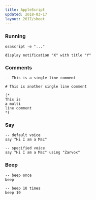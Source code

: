 ```yaml
---
title: AppleScript
updated: 2018-03-17
layout: 2017/sheet
---
```


### Running

```
osascript -e "..."
```

```
display notification "X" with title "Y"
```

### Comments

```
-- This is a single line comment
```

```
# This is another single line comment
```

```
(*
This is
a multi
line comment
*)
```

### Say

```
-- default voice
say "Hi I am a Mac"
```

```
-- specified voice
say "Hi I am a Mac" using "Zarvox"
```

### Beep

```
-- beep once
beep
```

```
-- beep 10 times
beep 10
```

